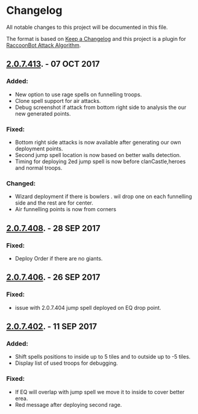 # Changelog
All notable changes to this project will be documented in this file.

The format is based on [Keep a Changelog](http://keepachangelog.com/en/1.0.0/)
and this project is a plugin for [RaccoonBot Attack Algorithm](https://www.raccoonbot.com/forum/topic/24589-all-in-one-push-deploy/).

## [2.0.7.413](https://github.com/cobratst/GoblinKnifeDeployAddon/raw/master/AllInOnePushDeploy_2.0.7.413.zip). - 07 OCT 2017
### Added:
- New option to use rage spells on funnelling troops.
- Clone spell support for air attacks.
- Debug screenshot if attack from bottom right side to analysis the our new generated points.
### Fixed:
- Bottom right side attacks is now available after generating our own deployment points.
- Second jump spell location is now based on better walls detection.
- Timing for deploying 2ed jump spell is now before clanCastle,heroes and normal troops.
### Changed:
- Wizard deployment if there is bowlers . wil drop one on each funnelling side and the rest are for center.
- Air funnelling points is now from corners 

## [2.0.7.408](https://github.com/cobratst/GoblinKnifeDeployAddon/raw/master/AllInonePushDeploy_2.0.7.408.zip). - 28 SEP 2017
### Fixed:
- Deploy Order if there are no giants.

## [2.0.7.406](https://github.com/cobratst/GoblinKnifeDeployAddon/raw/master/AllInonePushDeploy_2.0.7.406.zip). - 26 SEP 2017
### Fixed:
- issue with 2.0.7.404 jump spell deployed on EQ drop point.

## [2.0.7.402](https://github.com/cobratst/GoblinKnifeDeployAddon/raw/master/AllInOnPushDeploy_2.0.7.402.zip). - 11 SEP 2017
### Added:
- Shift spells positions to inside up to 5 tiles and to outside up to -5 tiles.
- Display list of used troops for debugging.
### Fixed:
- If EQ will overlap with jump spell we move it to inside to cover better erea.
- Red message after deploying second rage.
